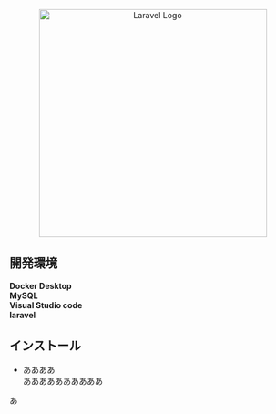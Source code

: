 <p align="center"><a href="https://laravel.com" target="_blank"><img src="https://raw.githubusercontent.com/laravel/art/master/logo-lockup/5%20SVG/2%20CMYK/1%20Full%20Color/laravel-logolockup-cmyk-red.svg" width="400" alt="Laravel Logo"></a></p>


## 開発環境
**Docker Desktop**  
**MySQL**  
**Visual Studio code**  
**laravel**  


## インストール

- ああああ  
ああああああああああ  

あ

